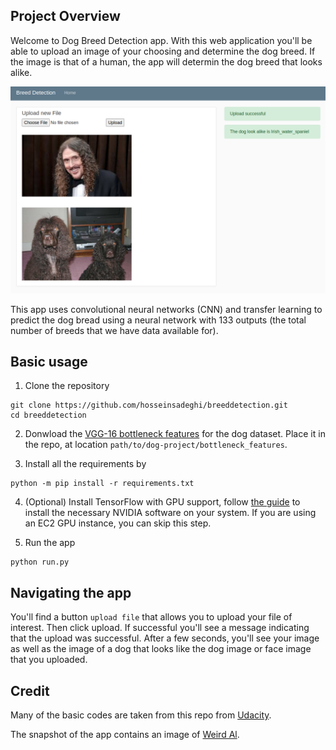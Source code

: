 ## Project Overview

Welcome to Dog Breed Detection app. With this web application you'll be able to 
upload an image of your choosing and determine the dog breed. If the image is that of a human, the app will determin the dog breed that looks alike.
  

![Screenshot](appsnapshot.png)

This app uses convolutional neural networks (CNN) and transfer learning to predict the dog bread
using a neural network with 133 outputs (the total number of breeds that we have data available for).

## Basic usage

1. Clone the repository 
```	
git clone https://github.com/hosseinsadeghi/breeddetection.git
cd breeddetection
```

2. Donwload the [VGG-16 bottleneck features](https://s3-us-west-1.amazonaws.com/udacity-aind/dog-project/DogInceptionV3.npz) for the dog dataset.  Place it in the repo, at location `path/to/dog-project/bottleneck_features`.

3. Install all the requirements by
```
python -m pip install -r requirements.txt
```

4. (Optional) Install TensorFlow with GPU support, follow [the guide](https://www.tensorflow.org/install/) to install the necessary NVIDIA software on your system.  If you are using an EC2 GPU instance, you can skip this step.

5. Run the app
```
python run.py
```

## Navigating the app

You'll find a button `upload file` that allows you to upload your file of interest. Then click upload. If successful you'll see a message indicating that the
upload was successful. After a few seconds, you'll see your image as well as the image of a dog that looks like the dog image or face image that you uploaded.

## Credit

Many of the basic codes are taken from this repo from [Udacity](https://github.com/udacity/dog-project.git).

The snapshot of the app contains an image of [Weird Al](https://images.app.goo.gl/YDcdvvrA5thoPNDL8).